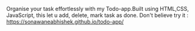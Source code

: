 Organise your task effortlessly with my Todo-app.Built using HTML,CSS, JavaScript, this let u add, delete, mark task as done.
Don't believe try it : https://sonawaneabhishek.github.io/todo-app/
